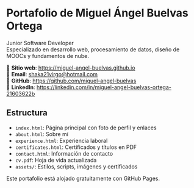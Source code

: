 # Portafolio de Miguel Ángel Buelvas Ortega

Junior Software Developer  
Especializado en desarrollo web, procesamiento de datos, diseño de MOOCs y fundamentos de nube.

🔗 **Sitio web**: https://miguel-angel-buelvas.github.io  
📧 **Email**: shaka21virgo@hotmail.com  
💼 **GitHub**: https://github.com/miguel-angel-buelvas  
🔗 **LinkedIn**: https://linkedin.com/in/miguel-angel-buelvas-ortega-21603622b

## Estructura
- `index.html`: Página principal con foto de perfil y enlaces
- `about.html`: Sobre mí
- `experience.html`: Experiencia laboral
- `certificates.html`: Certificados y títulos en PDF
- `contact.html`: Información de contacto
- `cv.pdf`: Hoja de vida actualizada
- `assets/`: Estilos, scripts, imágenes y certificados

Este portafolio está alojado gratuitamente con GitHub Pages.